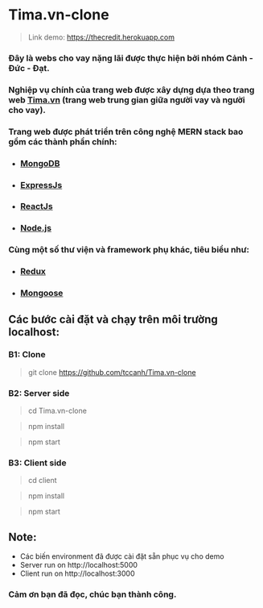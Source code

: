 # Tima.vn-clone

> Link demo: https://thecredit.herokuapp.com

### Đây là webs cho vay nặng lãi được thực hiện bởi nhóm Cảnh - Đức - Đạt.

### Nghiệp vụ chính của trang web được xây dựng dựa theo trang web [Tima.vn](https://tima.vn) (trang web trung gian giữa người vay và người cho vay).

### Trang web được phát triển trên công nghệ MERN stack bao gồm các thành phần chính:

- ### [MongoDB](https://www.mongodb.com)
- ### [ExpressJs](https://expressjs.com)
- ### [ReactJs](https://reactjs.org)
- ### [Node.js](https://nodejs.org)

### Cùng một số thư viện và framework phụ khác, tiêu biểu như:

- ### [Redux](https://redux.js.org/)
- ### [Mongoose](https://mongoosejs.com/)

## Các bước cài đặt và chạy trên môi trường localhost:

### B1: Clone

> git clone https://github.com/tccanh/Tima.vn-clone

### B2: Server side

> cd Tima.vn-clone

> npm install

> npm start

### B3: Client side

> cd client

> npm install

> npm start

## Note:

- Các biến environment đã được cài đặt sẵn phục vụ cho demo
- Server run on http://localhost:5000
- Client run on http://localhost:3000

### Cảm ơn bạn đã đọc, chúc bạn thành công.
